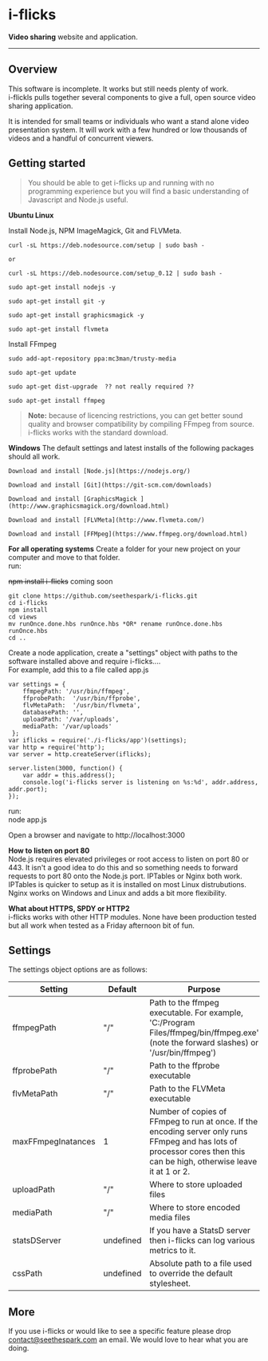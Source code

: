 **i-flicks**
===================

**Video sharing** website and application. 

----------

Overview
--------

This software is incomplete.  It works but still needs plenty of work.  
i-flickls pulls together several components to give a full, open source video sharing application.  

It is intended for small teams or individuals who want a stand alone video presentation system.  It will work with a few hundred or low thousands of videos and a handful of concurrent viewers.  

Getting started
---------------

> You should be able to get i-flicks up and running with no programming experience but you will find a basic understanding of Javascript and Node.js useful.

**Ubuntu Linux**

Install Node.js, NPM ImageMagick, Git and FLVMeta.

	curl -sL https://deb.nodesource.com/setup | sudo bash -

	or

	curl -sL https://deb.nodesource.com/setup_0.12 | sudo bash -

	sudo apt-get install nodejs -y

	sudo apt-get install git -y

	sudo apt-get install graphicsmagick -y

	sudo apt-get install flvmeta

Install FFmpeg

	sudo add-apt-repository ppa:mc3man/trusty-media

	sudo apt-get update

	sudo apt-get dist-upgrade  ?? not really required ??

	sudo apt-get install ffmpeg
> **Note:** because of licencing restrictions, you can get better sound quality and browser compatibility by compiling FFmpeg from source.  i-flicks works with the standard download.

**Windows**
The default settings and latest installs of the following packages should all work.

	Download and install [Node.js](https://nodejs.org/)

	Download and install [Git](https://git-scm.com/downloads)

	Download and install [GraphicsMagick ](http://www.graphicsmagick.org/download.html)

	Download and install [FLVMeta](http://www.flvmeta.com/)

	Download and install [FFMpeg](https://www.ffmpeg.org/download.html)

**For all operating systems**
Create a folder for your new project on your computer and move to that folder.  
run: 

~~npm install i-flicks~~ coming soon

	git clone https://github.com/seethespark/i-flicks.git  
	cd i-flicks  
	npm install
	cd views  
	mv runOnce.done.hbs runOnce.hbs *OR* rename runOnce.done.hbs runOnce.hbs  
	cd ..
		
Create a node application, create a "settings" object with paths to the software installed above and require i-flicks....  
For example, add this to a file called app.js

	var settings = {
	    ffmpegPath: '/usr/bin/ffmpeg',
	    ffprobePath:  '/usr/bin/ffprobe',
	    flvMetaPath:  '/usr/bin/flvmeta',
	    databasePath: '',
	    uploadPath: '/var/uploads',
	    mediaPath: '/var/uploads'
	 };
	var iflicks = require('./i-flicks/app')(settings);
	var http = require('http');
	var server = http.createServer(iflicks);

	server.listen(3000, function() {
		var addr = this.address();
		console.log('i-flicks server is listening on %s:%d', addr.address, addr.port);
	});



run:  
node app.js

Open a browser and navigate to http://localhost:3000

**How to listen on port 80**  
Node.js requires elevated privileges or root access to listen on port 80 or 443.  It isn't a good idea to do this and so something needs to forward requests to port 80 onto the Node.js port.  IPTables or Nginx both work. 
IPTables is quicker to setup as it is installed on most Linux distrubutions.  Nginx works on Windows and Linux and adds a bit more flexibility.

**What about HTTPS, SPDY or HTTP2**  
i-flicks works with other HTTP modules.  None have been production tested but all work when tested as a Friday afternoon bit of fun.

Settings
--------
The settings object options are as follows:

Setting	 | Default	| Purpose
-------- | --------	| ---------
ffmpegPath | "/"	| Path to the ffmpeg executable. For example, 'C:/Program Files/ffmpeg/bin/ffmpeg.exe' (note the forward slashes) or '/usr/bin/ffmpeg')
ffprobePath	| "/"	| Path to the ffprobe executable
flvMetaPath	| "/"	| Path to the FLVMeta executable
maxFFmpegInatances	| 1	| Number of copies of FFmpeg to run at once.  If the encoding server only runs FFmpeg and has lots of processor cores then this can be high, otherwise leave it at 1 or 2.
uploadPath	| "/"	| Where to store uploaded files
mediaPath	| "/"	| Where to store encoded media files
statsDServer | undefined	| If you have a StatsD server then i-flicks can log various metrics to it.
cssPath | undefined	| Absolute path to a file used to override the default stylesheet.

More
--------
If you use i-flicks or would like to see a specific feature please drop contact@seethespark.com an email.  We would love to hear what you are doing.